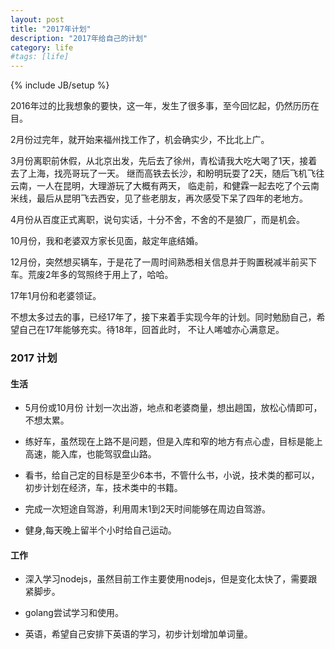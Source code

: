 ```yaml
---
layout: post
title: "2017年计划"
description: "2017年给自己的计划"
category: life
#tags: [life]
---
```

{% include JB/setup %}


2016年过的比我想象的要快，这一年，发生了很多事，至今回忆起，仍然历历在目。

2月份过完年，就开始来福州找工作了，机会确实少，不比北上广。

3月份离职前休假，从北京出发，先后去了徐州，青松请我大吃大喝了1天，接着去了上海，找亮哥玩了一天。
继而高铁去长沙，和盼明玩耍了2天，随后飞机飞往云南，一人在昆明，大理游玩了大概有两天，
临走前，和健霖一起去吃了个云南米线，最后从昆明飞去西安，见了些老朋友，再次感受下呆了四年的老地方。

4月份从百度正式离职，说句实话，十分不舍，不舍的不是狼厂，而是机会。

10月份，我和老婆双方家长见面，敲定年底结婚。

12月份，突然想买辆车，于是花了一周时间熟悉相关信息并于购置税减半前买下车。荒废2年多的驾照终于用上了，哈哈。

17年1月份和老婆领证。

不想太多过去的事，已经17年了，接下来着手实现今年的计划。同时勉励自己，希望自己在17年能够充实。待18年，回首此时，
不让人唏嘘亦心满意足。

### 2017 计划

#### 生活

* 5月份或10月份 计划一次出游，地点和老婆商量，想出趟国，放松心情即可，不想太累。

* 练好车，虽然现在上路不是问题，但是入库和窄的地方有点心虚，目标是能上高速，能入库，也能驾驭盘山路。

* 看书，给自己定的目标是至少6本书，不管什么书，小说，技术类的都可以，初步计划在经济，车，技术类中的书籍。

* 完成一次短途自驾游，利用周末1到2天时间能够在周边自驾游。

* 健身,每天晚上留半个小时给自己运动。

#### 工作

* 深入学习nodejs，虽然目前工作主要使用nodejs，但是变化太快了，需要跟紧脚步。

* golang尝试学习和使用。

* 英语，希望自己安排下英语的学习，初步计划增加单词量。
